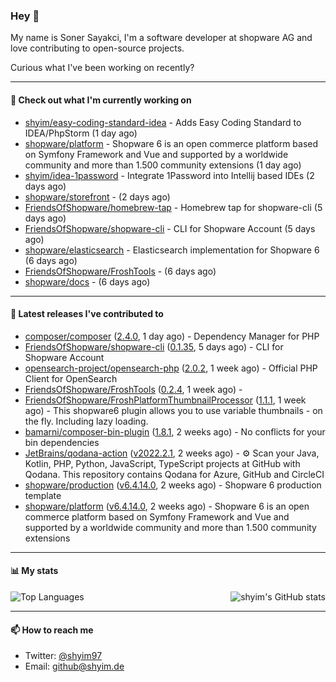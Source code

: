 ### Hey 👋

My name is Soner Sayakci, I'm a software developer at shopware AG and love contributing to open-source projects.

Curious what I've been working on recently?

---

#### 👷 Check out what I'm currently working on

- [shyim/easy-coding-standard-idea](https://github.com/shyim/easy-coding-standard-idea) - Adds Easy Coding Standard to IDEA/PhpStorm (1 day ago)
- [shopware/platform](https://github.com/shopware/platform) - Shopware 6 is an open commerce platform based on Symfony Framework and Vue and supported by a worldwide community and more than 1.500 community extensions (1 day ago)
- [shyim/idea-1password](https://github.com/shyim/idea-1password) - Integrate 1Password into Intellij based IDEs (2 days ago)
- [shopware/storefront](https://github.com/shopware/storefront) -  (2 days ago)
- [FriendsOfShopware/homebrew-tap](https://github.com/FriendsOfShopware/homebrew-tap) - Homebrew tap for shopware-cli (5 days ago)
- [FriendsOfShopware/shopware-cli](https://github.com/FriendsOfShopware/shopware-cli) - CLI for Shopware Account (5 days ago)
- [shopware/elasticsearch](https://github.com/shopware/elasticsearch) - Elasticsearch implementation for Shopware 6 (6 days ago)
- [FriendsOfShopware/FroshTools](https://github.com/FriendsOfShopware/FroshTools) -  (6 days ago)
- [shopware/docs](https://github.com/shopware/docs) -  (6 days ago)

---

#### 🔭 Latest releases I've contributed to

- [composer/composer](https://github.com/composer/composer) ([2.4.0](https://github.com/composer/composer/releases/tag/2.4.0), 1 day ago) - Dependency Manager for PHP
- [FriendsOfShopware/shopware-cli](https://github.com/FriendsOfShopware/shopware-cli) ([0.1.35](https://github.com/FriendsOfShopware/shopware-cli/releases/tag/0.1.35), 5 days ago) - CLI for Shopware Account
- [opensearch-project/opensearch-php](https://github.com/opensearch-project/opensearch-php) ([2.0.2](https://github.com/opensearch-project/opensearch-php/releases/tag/2.0.2), 1 week ago) - Official PHP Client for OpenSearch
- [FriendsOfShopware/FroshTools](https://github.com/FriendsOfShopware/FroshTools) ([0.2.4](https://github.com/FriendsOfShopware/FroshTools/releases/tag/0.2.4), 1 week ago) - 
- [FriendsOfShopware/FroshPlatformThumbnailProcessor](https://github.com/FriendsOfShopware/FroshPlatformThumbnailProcessor) ([1.1.1](https://github.com/FriendsOfShopware/FroshPlatformThumbnailProcessor/releases/tag/1.1.1), 1 week ago) - This shopware6 plugin allows you to use variable thumbnails - on the fly. Including lazy loading.
- [bamarni/composer-bin-plugin](https://github.com/bamarni/composer-bin-plugin) ([1.8.1](https://github.com/bamarni/composer-bin-plugin/releases/tag/1.8.1), 2 weeks ago) - No conflicts for your bin dependencies
- [JetBrains/qodana-action](https://github.com/JetBrains/qodana-action) ([v2022.2.1](https://github.com/JetBrains/qodana-action/releases/tag/v2022.2.1), 2 weeks ago) - ⚙️ Scan your Java, Kotlin, PHP, Python, JavaScript, TypeScript projects at GitHub with Qodana. This repository contains Qodana for Azure, GitHub and CircleCI
- [shopware/production](https://github.com/shopware/production) ([v6.4.14.0](https://github.com/shopware/production/releases/tag/v6.4.14.0), 2 weeks ago) - Shopware 6 production template
- [shopware/platform](https://github.com/shopware/platform) ([v6.4.14.0](https://github.com/shopware/platform/releases/tag/v6.4.14.0), 2 weeks ago) - Shopware 6 is an open commerce platform based on Symfony Framework and Vue and supported by a worldwide community and more than 1.500 community extensions

---

#### 📊 My stats

<img align="right" alt="shyim's GitHub stats" src="https://github-readme-stats.vercel.app/api?username=shyim&count_private=1&show_icons=true&" />

![Top Languages](https://github-readme-stats.vercel.app/api/top-langs/?username=shyim)

---

#### 📫 How to reach me

- Twitter: [@shyim97](https://twitter.com/shyim97)
- Email: [github@shyim.de](mailto://github@shyim.de)
